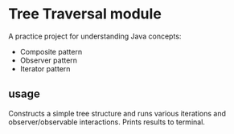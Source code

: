 # Tree Traversal module
A practice project for understanding Java concepts:

* Composite pattern
* Observer pattern
* Iterator pattern

## usage
Constructs a simple tree structure and runs various iterations and observer/observable interactions. Prints results to terminal.
